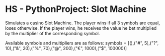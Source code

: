 # HS - PythonProject: Slot Machine

Simulates a casino Slot Machine. The player wins if all 3 symbols are equal, loses otherwise. If the player wins, he receives the value he bet multiplied by the multiplier of the corresponding symbol.

Available symbols and multipliers are as follows:
symbols = [(),("#", 5),("?", 10),("&", 20),("%", 70),("@", 200),("€", 1000),("$", 100000)]
